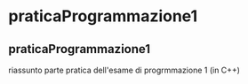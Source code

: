 # praticaProgrammazione1
## praticaProgrammazione1
riassunto parte pratica dell'esame di progrmmazione 1 (in C++)
